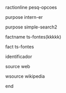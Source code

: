ractionline pesq-opcoes
 purpose intern-er
 purpose simple-search2
 factname ts-fontes(kkkkk)
 fact ts-fontes
  identificador
  source web
  wsource wikipedia
end
